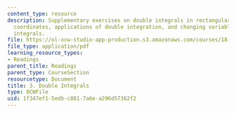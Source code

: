 ```yaml
---
content_type: resource
description: Supplementary exercises on double integrals in rectangular and polar
  coordinates, applications of double integration, and changing variables in multiple
  integrals.
file: https://ol-ocw-studio-app-production.s3.amazonaws.com/courses/18-02-multivariable-calculus-fall-2007/1f347ef15edbc8817a6ea296d57362f2_double_integrals.pdf
file_type: application/pdf
learning_resource_types:
- Readings
parent_title: Readings
parent_type: CourseSection
resourcetype: Document
title: 3. Double Integrals
type: OCWFile
uid: 1f347ef1-5edb-c881-7a6e-a296d57362f2
---
```

